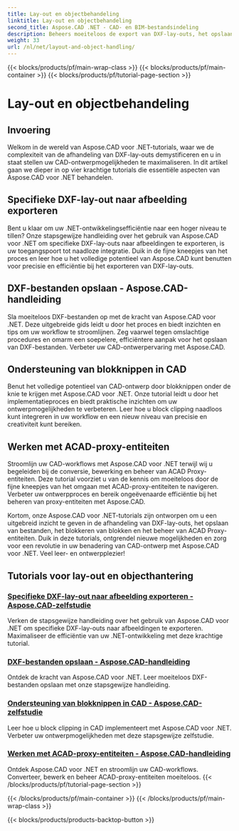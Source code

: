 ```yaml
---
title: Lay-out en objectbehandeling
linktitle: Lay-out en objectbehandeling
second_title: Aspose.CAD .NET - CAD- en BIM-bestandsindeling
description: Beheers moeiteloos de export van DXF-lay-outs, het opslaan van bestanden, blokknippen en ACAD-proxy-entiteiten voor verbeterd CAD-ontwerp met Aspose.CAD voor .NET.
weight: 33
url: /nl/net/layout-and-object-handling/
---
```


{{< blocks/products/pf/main-wrap-class >}}
{{< blocks/products/pf/main-container >}}
{{< blocks/products/pf/tutorial-page-section >}}

# Lay-out en objectbehandeling


## Invoering

Welkom in de wereld van Aspose.CAD voor .NET-tutorials, waar we de complexiteit van de afhandeling van DXF-lay-outs demystificeren en u in staat stellen uw CAD-ontwerpmogelijkheden te maximaliseren. In dit artikel gaan we dieper in op vier krachtige tutorials die essentiële aspecten van Aspose.CAD voor .NET behandelen.

 ## Specifieke DXF-lay-out naar afbeelding exporteren

Bent u klaar om uw .NET-ontwikkelingsefficiëntie naar een hoger niveau te tillen? Onze stapsgewijze handleiding over het gebruik van Aspose.CAD voor .NET om specifieke DXF-lay-outs naar afbeeldingen te exporteren, is uw toegangspoort tot naadloze integratie. Duik in de fijne kneepjes van het proces en leer hoe u het volledige potentieel van Aspose.CAD kunt benutten voor precisie en efficiëntie bij het exporteren van DXF-lay-outs.

 ## DXF-bestanden opslaan - Aspose.CAD-handleiding

Sla moeiteloos DXF-bestanden op met de kracht van Aspose.CAD voor .NET. Deze uitgebreide gids leidt u door het proces en biedt inzichten en tips om uw workflow te stroomlijnen. Zeg vaarwel tegen omslachtige procedures en omarm een soepelere, efficiëntere aanpak voor het opslaan van DXF-bestanden. Verbeter uw CAD-ontwerpervaring met Aspose.CAD.

 ## Ondersteuning van blokknippen in CAD

Benut het volledige potentieel van CAD-ontwerp door blokknippen onder de knie te krijgen met Aspose.CAD voor .NET. Onze tutorial leidt u door het implementatieproces en biedt praktische inzichten om uw ontwerpmogelijkheden te verbeteren. Leer hoe u block clipping naadloos kunt integreren in uw workflow en een nieuw niveau van precisie en creativiteit kunt bereiken.

 ## Werken met ACAD-proxy-entiteiten

Stroomlijn uw CAD-workflows met Aspose.CAD voor .NET terwijl wij u begeleiden bij de conversie, bewerking en beheer van ACAD Proxy-entiteiten. Deze tutorial voorziet u van de kennis om moeiteloos door de fijne kneepjes van het omgaan met ACAD-proxy-entiteiten te navigeren. Verbeter uw ontwerpproces en bereik ongeëvenaarde efficiëntie bij het beheren van proxy-entiteiten met Aspose.CAD.

Kortom, onze Aspose.CAD voor .NET-tutorials zijn ontworpen om u een uitgebreid inzicht te geven in de afhandeling van DXF-lay-outs, het opslaan van bestanden, het blokkeren van blokken en het beheer van ACAD Proxy-entiteiten. Duik in deze tutorials, ontgrendel nieuwe mogelijkheden en zorg voor een revolutie in uw benadering van CAD-ontwerp met Aspose.CAD voor .NET. Veel leer- en ontwerpplezier!
## Tutorials voor lay-out en objecthantering
### [Specifieke DXF-lay-out naar afbeelding exporteren - Aspose.CAD-zelfstudie](./exporting-specific-dxf-layout-to-image/)
Verken de stapsgewijze handleiding over het gebruik van Aspose.CAD voor .NET om specifieke DXF-lay-outs naar afbeeldingen te exporteren. Maximaliseer de efficiëntie van uw .NET-ontwikkeling met deze krachtige tutorial.
### [DXF-bestanden opslaan - Aspose.CAD-handleiding](./saving-dxf-files/)
Ontdek de kracht van Aspose.CAD voor .NET. Leer moeiteloos DXF-bestanden opslaan met onze stapsgewijze handleiding.
### [Ondersteuning van blokknippen in CAD - Aspose.CAD-zelfstudie](./supporting-block-clipping-in-cad/)
Leer hoe u block clipping in CAD implementeert met Aspose.CAD voor .NET. Verbeter uw ontwerpmogelijkheden met deze stapsgewijze zelfstudie.
### [Werken met ACAD-proxy-entiteiten - Aspose.CAD-handleiding](./working-with-acad-proxy-entities/)
Ontdek Aspose.CAD voor .NET en stroomlijn uw CAD-workflows. Converteer, bewerk en beheer ACAD-proxy-entiteiten moeiteloos.
{{< /blocks/products/pf/tutorial-page-section >}}

{{< /blocks/products/pf/main-container >}}
{{< /blocks/products/pf/main-wrap-class >}}

{{< blocks/products/products-backtop-button >}}
